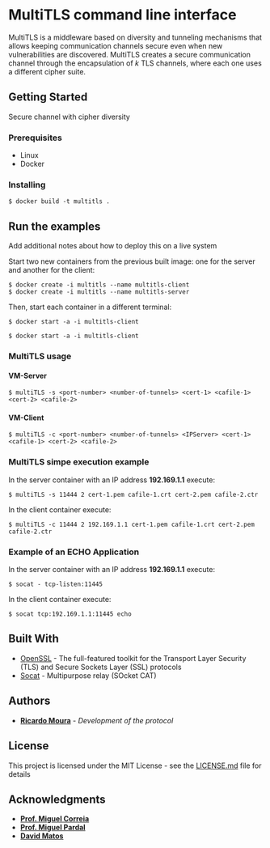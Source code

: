 # MultiTLS command line interface

MultiTLS is a middleware based on diversity and tunneling mechanisms that allows keeping communication channels secure even when new vulnerabilities are discovered. 
MultiTLS creates a secure communication channel through the encapsulation of *k* TLS channels, where each one uses a different cipher suite. 

## Getting Started

Secure channel with cipher diversity

### Prerequisites

- Linux
- Docker

### Installing


```
$ docker build -t multitls .
```


## Run the examples

Add additional notes about how to deploy this on a live system

Start two new containers from the previous built image: one for the server and another for the client:

```
$ docker create -i multitls --name multitls-client
$ docker create -i multitls --name multitls-server
```

Then, start each container in a different terminal:

```
$ docker start -a -i multitls-client
```

```
$ docker start -a -i multitls-client
```


### MultiTLS usage

#### VM-Server

```
$ multiTLS -s <port-number> <number-of-tunnels> <cert-1> <cafile-1> <cert-2> <cafile-2>
```

#### VM-Client

```
$ multiTLS -c <port-number> <number-of-tunnels> <IPServer> <cert-1> <cafile-1> <cert-2> <cafile-2>
```



### MultiTLS simpe execution example

In the server container with an IP address **192.169.1.1** execute: 

```
$ multiTLS -s 11444 2 cert-1.pem cafile-1.crt cert-2.pem cafile-2.ctr
```

In the client container execute:

```
$ multiTLS -c 11444 2 192.169.1.1 cert-1.pem cafile-1.crt cert-2.pem cafile-2.ctr
```

### Example of an ECHO Application

In the server container with an IP address **192.169.1.1** execute: 

```
$ socat - tcp-listen:11445
```

In the client container execute:

```
$ socat tcp:192.169.1.1:11445 echo
```



## Built With

* [OpenSSL](https://www.openssl.org) - The full-featured toolkit for the Transport Layer Security (TLS) and Secure Sockets Layer (SSL) protocols
* [Socat](http://www.dest-unreach.org/socat/doc/socat.html) - Multipurpose relay (SOcket CAT)

## Authors

* **[Ricardo Moura](https://github.com/R3Moura)** - *Development of the protocol*

## License

This project is licensed under the MIT License - see the [LICENSE.md](LICENSE.md) file for details

## Acknowledgments

* **[Prof. Miguel Correia](https://github.com/mpcorreia)** 
* **[Prof. Miguel Pardal](https://github.com/miguelpardal)** 
* **[David Matos](https://github.com/davidmatos)**


